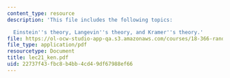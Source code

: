 ```yaml
---
content_type: resource
description: 'This file includes the following topics:

  Einstein''s theory, Langevin''s theory, and Kramer''s theory.'
file: https://ol-ocw-studio-app-qa.s3.amazonaws.com/courses/18-366-random-walks-and-diffusion-fall-2006/22737f43fbc8b4bb4cd49df67988ef66_lec21_ken.pdf
file_type: application/pdf
resourcetype: Document
title: lec21_ken.pdf
uid: 22737f43-fbc8-b4bb-4cd4-9df67988ef66
---
```

